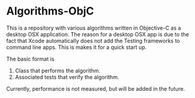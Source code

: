 # Algorithms-ObjC

This is a repository with various algorithms written in Objective-C as a desktop OSX application.  The reason for a desktop OSX app is due to the fact that Xcode automatically does not add the Testing frameworks to command line apps.  This is makes it for a quick start up.

The basic format is
1) Class that performs the algorithm.
2) Associated tests that verify the algorithm.

Currently, performance is not measured, but will be added in the future.
